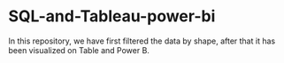 # SQL-and-Tableau-power-bi
In this repository, we have first filtered the data by shape, after that it has been visualized on Table and Power B.
